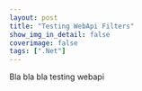 ```yaml
---
layout: post
title: "Testing WebApi Filters"
show_img_in_detail: false
coverimage: false
tags: [".Net"]
---
```


Bla bla bla testing webapi

<script src="https://gist.github.com/juristr/9ce8baf5c04b2a56e228.js"></script>